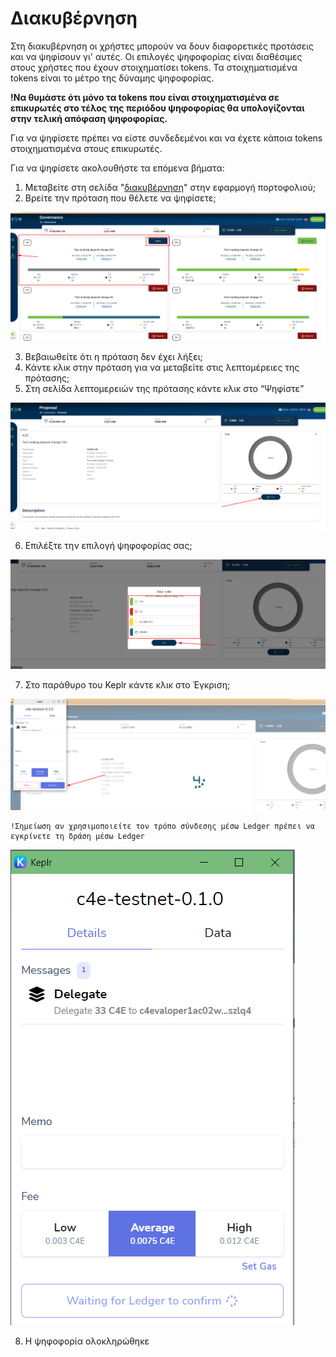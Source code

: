 # Διακυβέρνηση

Στη διακυβέρνηση οι χρήστες μπορούν να δουν διαφορετικές προτάσεις και να ψηφίσουν γι' αυτές. Οι επιλογές ψηφοφορίας είναι διαθέσιμες στους χρήστες που έχουν στοιχηματίσει tokens. Τα στοιχηματισμένα tokens είναι το μέτρο της δύναμης ψηφοφορίας.

**!Να θυμάστε ότι μόνο τα tokens που είναι στοιχηματισμένα σε επικυρωτές στο τέλος της περιόδου ψηφοφορίας θα υπολογίζονται στην τελική απόφαση ψηφοφορίας.**

Για να ψηφίσετε πρέπει να είστε συνδεδεμένοι και να έχετε κάποια tokens στοιχηματισμένα στους επικυρωτές.

Για να ψηφίσετε ακολουθήστε τα επόμενα βήματα:



1. Μεταβείτε στη σελίδα "[διακυβέρνηση](https://wallet.c4e.io/governance)" στην εφαρμογή πορτοφολιού;
2. Βρείτε την πρόταση που θέλετε να ψηφίσετε;

![alt_text](./images/1.png "image_tooltip")

3. Βεβαιωθείτε ότι η πρόταση δεν έχει λήξει;
4. Κάντε κλικ στην πρόταση για να μεταβείτε στις λεπτομέρειες της πρότασης;
5. Στη σελίδα λεπτομερειών της πρότασης κάντε κλικ στο “Ψηφίστε”

![alt_text](./images/2.png "image_tooltip")

6. Επιλέξτε την επιλογή ψηφοφορίας σας;


![alt_text](./images/3.png "image_tooltip")

7. Στο παράθυρο του Keplr κάντε κλικ στο Έγκριση;


![alt_text](./images/4.png "image_tooltip")


    !Σημείωση αν χρησιμοποιείτε τον τρόπο σύνδεσης μέσω Ledger πρέπει να εγκρίνετε τη δράση μέσω Ledger


![alt_text](../validators/images/delegate/6.png "image_tooltip")


8. Η ψηφοφορία ολοκληρώθηκε
